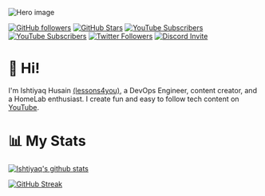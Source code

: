
![Hero image]()

[![GitHub followers](https://img.shields.io/github/followers/ishtiyaq?logo=GitHub&style=for-the-badge)](https://github.com/ishtiyaq)
[![GitHub Stars](https://img.shields.io/github/stars/ishtiyaq?logo=github&style=for-the-badge)](https://github.com/ishtiyaq)
[![YouTube Subscribers](https://img.shields.io/youtube/channel/subscribers/UCKvKAV4ltlzrewm44kucSUA?logo=youtube&logoColor=E05D44&style=for-the-badge&label=YouTube)](https://www.youtube.com/c/IshtiyaqHusain?sub_confirmation=1) 
[![YouTube Subscribers](https://img.shields.io/youtube/channel/subscribers/UCKvKAV4ltlzrewm44kucSUA?logo=youtube&logoColor=E05D44&style=for-the-badge&label=YouTube)](https://www.youtube.com/c/Lessons4you?sub_confirmation=1) 
[![Twitter Followers](https://img.shields.io/twitter/follow/ishtiyaqhu?color=0E7FC0&logo=twitter&style=for-the-badge&label=Twitter)](https://twitter.com/ishtiyaqhu)
[![Discord Invite](https://img.shields.io/discord/274837179316961280?color=4A55CC&label=Discord&logo=discord&style=for-the-badge)](https://discord.gg/pfNfPfff)
<!-- [![Support me on Patreon](https://img.shields.io/endpoint.svg?url=https%3A%2F%2Fshieldsio-patreon.vercel.app%2Fapi%3Fusername%3Dishtiyaq%26type%3Dpatrons&style=for-the-badge)](https://patreon.com/ishtiyaq)
 -->
# 👋 Hi!

I'm Ishtiyaq Husain [(lessons4you)](https://links.ishtiyaq.com), a DevOps Engineer, content creator, and a HomeLab enthusiast.   I create fun and easy to follow tech content on [YouTube](https://www.youtube.com/c/IshtiyaqHusain?sub_confirmation=1).

# 📊 My Stats

[![Ishtiyaq's github stats](https://github-readme-stats.vercel.app/api?username=ishtiyaq&show_icons=true&count_private=true&theme=radical&hide=stars)](https://github.com/ishtiyaq)

[![GitHub Streak](https://github-readme-streak-stats.herokuapp.com/?user=ishtiyaq&theme=dark&count_private=true&theme=radical)](https://github.com/ishtiyaq)
